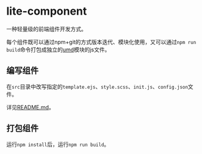 # lite-component

一种轻量级的前端组件开发方式。

每个组件既可以通过npm+git的方式版本迭代、模块化使用，又可以通过`npm run build`命令打包成独立的[umd](https://github.com/umdjs/umd)模块的js文件。

## 编写组件

在`src`目录中改写指定的`template.ejs`、`style.scss`、`init.js`、`config.json`文件。

详见[README.md]('./src')。

## 打包组件

运行`npm install`后，运行`npm run build`。
